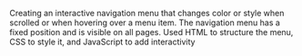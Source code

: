 Creating an interactive navigation menu that changes color or style when scrolled or when hovering over a menu item. The navigation menu has a fixed position and is visible on all pages. Used HTML to structure the menu, CSS to style it, and JavaScript to add interactivity
